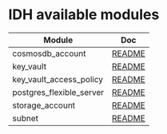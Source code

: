 # IDH available modules
|Module| Doc | 
|------|---------|
|cosmosdb_account|[README](cosmosdb_account/README.md)|
|key_vault|[README](key_vault/README.md)|
|key_vault_access_policy|[README](key_vault_access_policy/README.md)|
|postgres_flexible_server|[README](postgres_flexible_server/README.md)|
|storage_account|[README](storage_account/README.md)|
|subnet|[README](subnet/README.md)|
